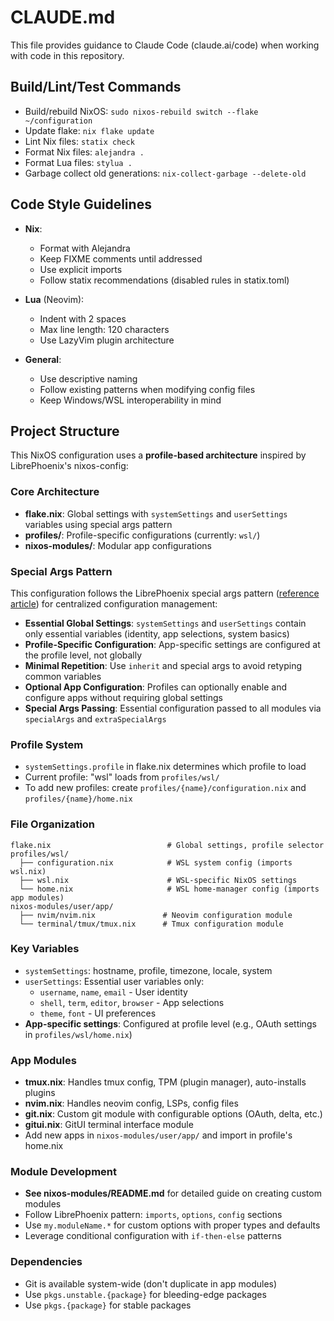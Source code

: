 # CLAUDE.md

This file provides guidance to Claude Code (claude.ai/code) when working with code in this repository.

## Build/Lint/Test Commands

- Build/rebuild NixOS: `sudo nixos-rebuild switch --flake ~/configuration`
- Update flake: `nix flake update`
- Lint Nix files: `statix check`
- Format Nix files: `alejandra .`
- Format Lua files: `stylua .`
- Garbage collect old generations: `nix-collect-garbage --delete-old`

## Code Style Guidelines

- **Nix**:
  - Format with Alejandra
  - Keep FIXME comments until addressed
  - Use explicit imports
  - Follow statix recommendations (disabled rules in statix.toml)

- **Lua** (Neovim):
  - Indent with 2 spaces
  - Max line length: 120 characters
  - Use LazyVim plugin architecture

- **General**:
  - Use descriptive naming
  - Follow existing patterns when modifying config files
  - Keep Windows/WSL interoperability in mind

## Project Structure

This NixOS configuration uses a **profile-based architecture** inspired by LibrePhoenix's nixos-config:

### Core Architecture
- **flake.nix**: Global settings with `systemSettings` and `userSettings` variables using special args pattern
- **profiles/**: Profile-specific configurations (currently: `wsl/`)
- **nixos-modules/**: Modular app configurations

### Special Args Pattern
This configuration follows the LibrePhoenix special args pattern ([reference article](https://librephoenix.com/2024-01-28-program-a-modular-control-center-for-your-config-using-special-args-in-nixos-flakes.html)) for centralized configuration management:

- **Essential Global Settings**: `systemSettings` and `userSettings` contain only essential variables (identity, app selections, system basics)
- **Profile-Specific Configuration**: App-specific settings are configured at the profile level, not globally
- **Minimal Repetition**: Use `inherit` and special args to avoid retyping common variables
- **Optional App Configuration**: Profiles can optionally enable and configure apps without requiring global settings
- **Special Args Passing**: Essential configuration passed to all modules via `specialArgs` and `extraSpecialArgs`

### Profile System
- `systemSettings.profile` in flake.nix determines which profile to load
- Current profile: "wsl" loads from `profiles/wsl/`
- To add new profiles: create `profiles/{name}/configuration.nix` and `profiles/{name}/home.nix`

### File Organization
```
flake.nix                          # Global settings, profile selector
profiles/wsl/
  ├── configuration.nix            # WSL system config (imports wsl.nix)
  ├── wsl.nix                      # WSL-specific NixOS settings
  └── home.nix                     # WSL home-manager config (imports app modules)
nixos-modules/user/app/
  ├── nvim/nvim.nix               # Neovim configuration module
  └── terminal/tmux/tmux.nix      # Tmux configuration module
```

### Key Variables
- `systemSettings`: hostname, profile, timezone, locale, system
- `userSettings`: Essential user variables only:
  - `username`, `name`, `email` - User identity
  - `shell`, `term`, `editor`, `browser` - App selections
  - `theme`, `font` - UI preferences
- **App-specific settings**: Configured at profile level (e.g., OAuth settings in `profiles/wsl/home.nix`)

### App Modules
- **tmux.nix**: Handles tmux config, TPM (plugin manager), auto-installs plugins
- **nvim.nix**: Handles neovim config, LSPs, config files
- **git.nix**: Custom git module with configurable options (OAuth, delta, etc.)
- **gitui.nix**: GitUI terminal interface module
- Add new apps in `nixos-modules/user/app/` and import in profile's home.nix

### Module Development
- **See nixos-modules/README.md** for detailed guide on creating custom modules
- Follow LibrePhoenix pattern: `imports`, `options`, `config` sections
- Use `my.moduleName.*` for custom options with proper types and defaults
- Leverage conditional configuration with `if-then-else` patterns

### Dependencies
- Git is available system-wide (don't duplicate in app modules)
- Use `pkgs.unstable.{package}` for bleeding-edge packages
- Use `pkgs.{package}` for stable packages